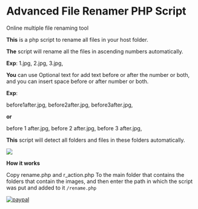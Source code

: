 # Advanced File Renamer PHP Script
Online multiple file renaming tool

**This** is a php script to rename all files in your host folder.

**The** script will rename all the files in ascending numbers automatically.

**Exp**:
1.jpg,
2.jpg,
3.jpg,

**You** can use Optional text for add text before or after the number or both, and you can insert space before or after number or both.

**Exp**:

before1after.jpg,
before2after.jpg,
before3after.jpg,

**or**

before 1 after.jpg,
before 2 after.jpg,
before 3 after.jpg,

**This** script will detect all folders and files in these folders automatically.

![](https://i.imgur.com/kwDBqDI.jpg)

**How it works**

Copy rename.php and r_action.php To the main folder that contains the folders that contain the images, and then enter the path in which the script was put and added to it `/rename.php`

[![paypal](https://camo.githubusercontent.com/d5d24e33e2f4b6fe53987419a21b203c03789a8f/68747470733a2f2f696d672e736869656c64732e696f2f62616467652f446f6e6174652d50617950616c2d677265656e2e737667)](https://www.paypal.com/cgi-bin/webscr?cmd=_s-xclick&hosted_button_id=LX9XQ9QZVGTNQ&source=url)
